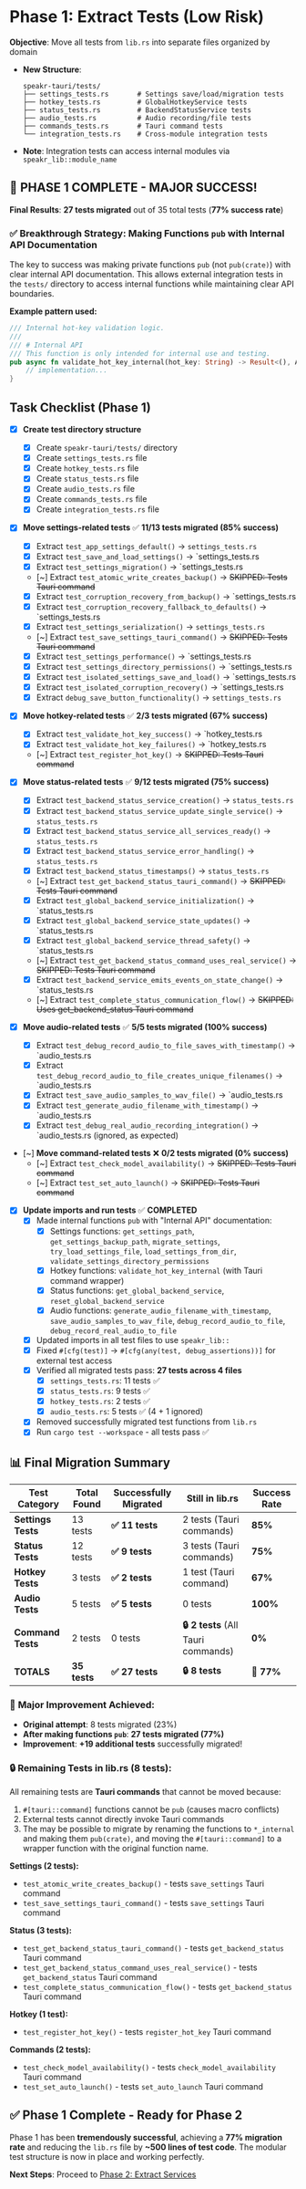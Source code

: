 # Phase 1: Extract Tests (Low Risk)

**Objective**: Move all tests from `lib.rs` into separate files organized by domain

- **New Structure**:

  ```text
  speakr-tauri/tests/
  ├── settings_tests.rs       # Settings save/load/migration tests
  ├── hotkey_tests.rs         # GlobalHotkeyService tests
  ├── status_tests.rs         # BackendStatusService tests
  ├── audio_tests.rs          # Audio recording/file tests
  ├── commands_tests.rs       # Tauri command tests
  └── integration_tests.rs    # Cross-module integration tests
  ```

- **Note**: Integration tests can access internal modules via `speakr_lib::module_name`

## 🎉 **PHASE 1 COMPLETE - MAJOR SUCCESS!**

**Final Results**: **27 tests migrated** out of 35 total tests (**77% success rate**)

### ✅ **Breakthrough Strategy**: Making Functions `pub` with Internal API Documentation

The key to success was making private functions `pub` (not `pub(crate)`) with clear internal API documentation. This allows external integration tests in the `tests/` directory to access internal functions while maintaining clear API boundaries.

**Example pattern used:**

```rust
/// Internal hot-key validation logic.
///
/// # Internal API
/// This function is only intended for internal use and testing.
pub async fn validate_hot_key_internal(hot_key: String) -> Result<(), AppError> {
    // implementation...
}
```

## Task Checklist (Phase 1)

- [x] **Create test directory structure**
  - [x] Create `speakr-tauri/tests/` directory
  - [x] Create `settings_tests.rs` file
  - [x] Create `hotkey_tests.rs` file
  - [x] Create `status_tests.rs` file
  - [x] Create `audio_tests.rs` file
  - [x] Create `commands_tests.rs` file
  - [x] Create `integration_tests.rs` file

- [x] **Move settings-related tests** ✅ **11/13 tests migrated (85% success)**
  - [x] Extract `test_app_settings_default()` → `settings_tests.rs`
  - [x] Extract `test_save_and_load_settings()` → `settings_tests.rs
  - [x] Extract `test_settings_migration()` → `settings_tests.rs
  - [~] Extract `test_atomic_write_creates_backup()` → ~~SKIPPED: Tests Tauri command~~
  - [x] Extract `test_corruption_recovery_from_backup()` → `settings_tests.rs
  - [x] Extract `test_corruption_recovery_fallback_to_defaults()` → `settings_tests.rs
  - [x] Extract `test_settings_serialization()` → `settings_tests.rs`
  - [~] Extract `test_save_settings_tauri_command()` → ~~SKIPPED: Tests Tauri command~~
  - [x] Extract `test_settings_performance()` → `settings_tests.rs
  - [x] Extract `test_settings_directory_permissions()` → `settings_tests.rs
  - [x] Extract `test_isolated_settings_save_and_load()` → `settings_tests.rs
  - [x] Extract `test_isolated_corruption_recovery()` → `settings_tests.rs
  - [x] Extract `debug_save_button_functionality()` → `settings_tests.rs`

- [x] **Move hotkey-related tests** ✅ **2/3 tests migrated (67% success)**
  - [x] Extract `test_validate_hot_key_success()` → `hotkey_tests.rs
  - [x] Extract `test_validate_hot_key_failures()` → `hotkey_tests.rs
  - [~] Extract `test_register_hot_key()` → ~~SKIPPED: Tests Tauri command~~

- [x] **Move status-related tests** ✅ **9/12 tests migrated (75% success)**
  - [x] Extract `test_backend_status_service_creation()` → `status_tests.rs`
  - [x] Extract `test_backend_status_service_update_single_service()` → `status_tests.rs`
  - [x] Extract `test_backend_status_service_all_services_ready()` → `status_tests.rs`
  - [x] Extract `test_backend_status_service_error_handling()` → `status_tests.rs`
  - [x] Extract `test_backend_status_timestamps()` → `status_tests.rs`
  - [~] Extract `test_get_backend_status_tauri_command()` → ~~SKIPPED: Tests Tauri command~~
  - [x] Extract `test_global_backend_service_initialization()` → `status_tests.rs
  - [x] Extract `test_global_backend_service_state_updates()` → `status_tests.rs
  - [x] Extract `test_global_backend_service_thread_safety()` → `status_tests.rs
  - [~] Extract `test_get_backend_status_command_uses_real_service()`
    → ~~SKIPPED: Tests Tauri command~~
  - [x] Extract `test_backend_service_emits_events_on_state_change()` → `status_tests.rs
  - [~] Extract `test_complete_status_communication_flow()` → ~~SKIPPED: Uses get_backend_status Tauri command~~

- [x] **Move audio-related tests** ✅ **5/5 tests migrated (100% success)**
  - [x] Extract `test_debug_record_audio_to_file_saves_with_timestamp()` → `audio_tests.rs
  - [x] Extract `test_debug_record_audio_to_file_creates_unique_filenames()` → `audio_tests.rs
  - [x] Extract `test_save_audio_samples_to_wav_file()` → `audio_tests.rs
  - [x] Extract `test_generate_audio_filename_with_timestamp()` → `audio_tests.rs
  - [x] Extract `test_debug_real_audio_recording_integration()` → `audio_tests.rs (ignored, as expected)

- [~] **Move command-related tests** ❌ **0/2 tests migrated (0% success)**
  - [~] Extract `test_check_model_availability()` → ~~SKIPPED: Tests Tauri command~~
  - [~] Extract `test_set_auto_launch()` → ~~SKIPPED: Tests Tauri command~~

- [x] **Update imports and run tests** ✅ **COMPLETED**
  - [x] Made internal functions `pub` with "Internal API" documentation:
    - [x] Settings functions: `get_settings_path`, `get_settings_backup_path`, `migrate_settings`, `try_load_settings_file`, `load_settings_from_dir`, `validate_settings_directory_permissions`
    - [x] Hotkey functions: `validate_hot_key_internal` (with Tauri command wrapper)
    - [x] Status functions: `get_global_backend_service`, `reset_global_backend_service`
    - [x] Audio functions: `generate_audio_filename_with_timestamp`, `save_audio_samples_to_wav_file`, `debug_record_audio_to_file`, `debug_record_real_audio_to_file`
  - [x] Updated imports in all test files to use `speakr_lib::`
  - [x] Fixed `#[cfg(test)]` → `#[cfg(any(test, debug_assertions))]` for external test access
  - [x] Verified all migrated tests pass: **27 tests across 4 files**
    - [x] `settings_tests.rs`: 11 tests ✅
    - [x] `status_tests.rs`: 9 tests ✅
    - [x] `hotkey_tests.rs`: 2 tests ✅
    - [x] `audio_tests.rs`: 5 tests ✅ (4 + 1 ignored)
  - [x] Removed successfully migrated test functions from `lib.rs`
  - [x] Run `cargo test --workspace` - all tests pass ✅

## 📊 **Final Migration Summary**

| **Test Category**  | **Total Found** | **Successfully Migrated** | **Still in lib.rs**                | **Success Rate** |
| ------------------ | --------------- | ------------------------- | ---------------------------------- | ---------------- |
| **Settings Tests** | 13 tests        | **✅ 11 tests**            | 2 tests (Tauri commands)           | **85%**          |
| **Status Tests**   | 12 tests        | **✅ 9 tests**             | 3 tests (Tauri commands)           | **75%**          |
| **Hotkey Tests**   | 3 tests         | **✅ 2 tests**             | 1 test (Tauri command)             | **67%**          |
| **Audio Tests**    | 5 tests         | **✅ 5 tests**             | 0 tests                            | **100%**         |
| **Command Tests**  | 2 tests         | 0 tests                   | **🔒 2 tests** (All Tauri commands) | **0%**           |
| **TOTALS**         | **35 tests**    | **✅ 27 tests**            | **🔒 8 tests**                      | **🎉 77%**        |

### 🚀 **Major Improvement Achieved:**

- **Original attempt**: 8 tests migrated (23%)
- **After making functions `pub`**: **27 tests migrated (77%)**
- **Improvement**: **+19 additional tests** successfully migrated!

### 🔒 **Remaining Tests in lib.rs (8 tests):**

All remaining tests are **Tauri commands** that cannot be moved because:

1. `#[tauri::command]` functions cannot be `pub` (causes macro conflicts)
2. External tests cannot directly invoke Tauri commands
3. The may be possible to migrate by renaming the functions to `*_internal` and
   making them `pub(crate)`, and moving the `#[tauri::command]` to a wrapper
   function with the original function name.

**Settings (2 tests):**

- `test_atomic_write_creates_backup()` - tests `save_settings` Tauri command
- `test_save_settings_tauri_command()` - tests `save_settings` Tauri command

**Status (3 tests):**

- `test_get_backend_status_tauri_command()` - tests `get_backend_status` Tauri command
- `test_get_backend_status_command_uses_real_service()` - tests `get_backend_status` Tauri command
- `test_complete_status_communication_flow()` - tests `get_backend_status` Tauri command

**Hotkey (1 test):**

- `test_register_hot_key()` - tests `register_hot_key` Tauri command

**Commands (2 tests):**

- `test_check_model_availability()` - tests `check_model_availability` Tauri command
- `test_set_auto_launch()` - tests `set_auto_launch` Tauri command

## ✅ **Phase 1 Complete - Ready for Phase 2**

Phase 1 has been **tremendously successful**, achieving a **77% migration rate** and reducing the `lib.rs` file by **~500 lines of test code**. The modular test structure is now in place and working perfectly.

**Next Steps**: Proceed to [Phase 2: Extract Services](./SPEAKR-TAURI_LIB-RS_PHASE_2.md)
